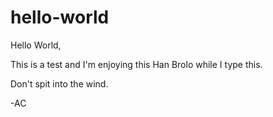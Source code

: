 # hello-world

Hello World, 

This is a test and I'm enjoying this Han Brolo while I type this. 

Don't spit into the wind. 

-AC
